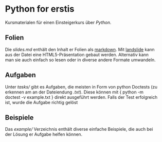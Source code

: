 Python for erstis
=================

Kursmaterialen für einen Einsteigerkurs über *Python*.


Folien
------

Die  *slides.md* enthält den Inhalt er Folien als [markdown](http://daringfireball.net/projects/markdown/). Mit [landslide](https://github.com/adamzap/landslide) kann aus der Datei eine HTML5-Präsentation gebaut werden. Alternativ kann man sie auch einfach so lesen oder in diverse andere Formate umwandeln.

Aufgaben
--------

Unter *tasks/* gibt es Aufgaben, die meisten in Form von python Doctests (zu erkennen am an der Dateiendung *.txt*). Diese können mit { python -m doctest -v example.txt } direkt ausgeführt werden. Falls der Test erfolgreich ist, wurde die Aufgabe richtig gelöst

Beispiele
---------

Das *example/* Verzeichnis enthält diverse einfache Beispiele, die auch bei der Lösung er Aufgabe helfen können.
